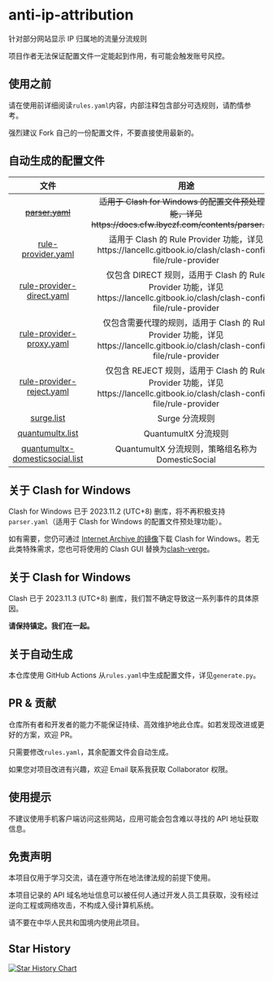 # anti-ip-attribution

针对部分网站显示 IP 归属地的流量分流规则

项目作者无法保证配置文件一定能起到作用，有可能会触发账号风控。

## 使用之前

请在使用前详细阅读`rules.yaml`内容，内部注释包含部分可选规则，请酌情参考。

强烈建议 Fork 自己的一份配置文件，不要直接使用最新的。

## 自动生成的配置文件

|                                     文件                                     |                                                              用途                                                               |
| :--------------------------------------------------------------------------: | :-----------------------------------------------------------------------------------------------------------------------------: |
|                   ~~[parser.yaml](generated/parser.yaml)~~                   |             ~~适用于 Clash for Windows 的配置文件预处理功能，详见https://docs.cfw.lbyczf.com/contents/parser.html~~             |
|              [rule-provider.yaml](generated/rule-provider.yaml)              |            适用于 Clash 的 Rule Provider 功能，详见https://lancellc.gitbook.io/clash/clash-config-file/rule-provider            |
|       [rule-provider-direct.yaml](generated/rule-provider-direct.yaml)       |  仅包含 DIRECT 规则，适用于 Clash 的 Rule Provider 功能，详见https://lancellc.gitbook.io/clash/clash-config-file/rule-provider  |
|        [rule-provider-proxy.yaml](generated/rule-provider-proxy.yaml)        | 仅包含需要代理的规则，适用于 Clash 的 Rule Provider 功能，详见https://lancellc.gitbook.io/clash/clash-config-file/rule-provider |
|       [rule-provider-reject.yaml](generated/rule-provider-reject.yaml)       |  仅包含 REJECT 规则，适用于 Clash 的 Rule Provider 功能，详见https://lancellc.gitbook.io/clash/clash-config-file/rule-provider  |
|                      [surge.list](generated/surge.list)                      |                                                         Surge 分流规则                                                          |
|                [quantumultx.list](generated/quantumultx.list)                |                                                      QuantumultX 分流规则                                                       |
| [quantumultx-domesticsocial.list](generated/quantumultx-domesticsocial.list) |                                        QuantumultX 分流规则，策略组名称为 DomesticSocial                                        |

## 关于 Clash for Windows

Clash for Windows 已于 2023.11.2 (UTC+8) 删库，将不再积极支持`parser.yaml`（适用于 Clash for Windows 的配置文件预处理功能）。

如有需要，您仍可通过 [Internet Archive 的镜像](https://web.archive.org/web/20231030023222/https://github.com/Fndroid/clash_for_windows_pkg/releases)下载 Clash for Windows。若无此类特殊需求，您也可将使用的 Clash GUI 替换为[clash-verge](https://github.com/zzzgydi/clash-verge)。

## 关于 Clash for Windows

Clash 已于 2023.11.3 (UTC+8) 删库，我们暂不确定导致这一系列事件的具体原因。

**请保持镇定。我们在一起。**

## 关于自动生成

本仓库使用 GitHub Actions 从`rules.yaml`中生成配置文件，详见`generate.py`。

## PR & 贡献

仓库所有者和开发者的能力不能保证持续、高效维护地此仓库。如若发现改进或更好的方案，欢迎 PR。

只需要修改`rules.yaml`，其余配置文件会自动生成。

如果您对项目改进有兴趣，欢迎 Email 联系我获取 Collaborator 权限。

## 使用提示

不建议使用手机客户端访问这些网站，应用可能会包含难以寻找的 API 地址获取信息。

## 免责声明

本项目仅用于学习交流，请在遵守所在地法律法规的前提下使用。

本项目记录的 API 域名地址信息可以被任何人通过开发人员工具获取，没有经过逆向工程或网络攻击，不构成入侵计算机系统。

请不要在中华人民共和国境内使用此项目。

## Star History

[![Star History Chart](https://api.star-history.com/svg?repos=lwd-temp/anti-ip-attribution&type=Date)](https://star-history.com/#lwd-temp/anti-ip-attribution&Date)

